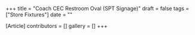 +++
title = "Coach CEC Restroom Oval (SPT Signage)"
draft = false
tags = ["Store Fixtures"]
date = ""

[Article]
contributors = []
gallery = []
+++